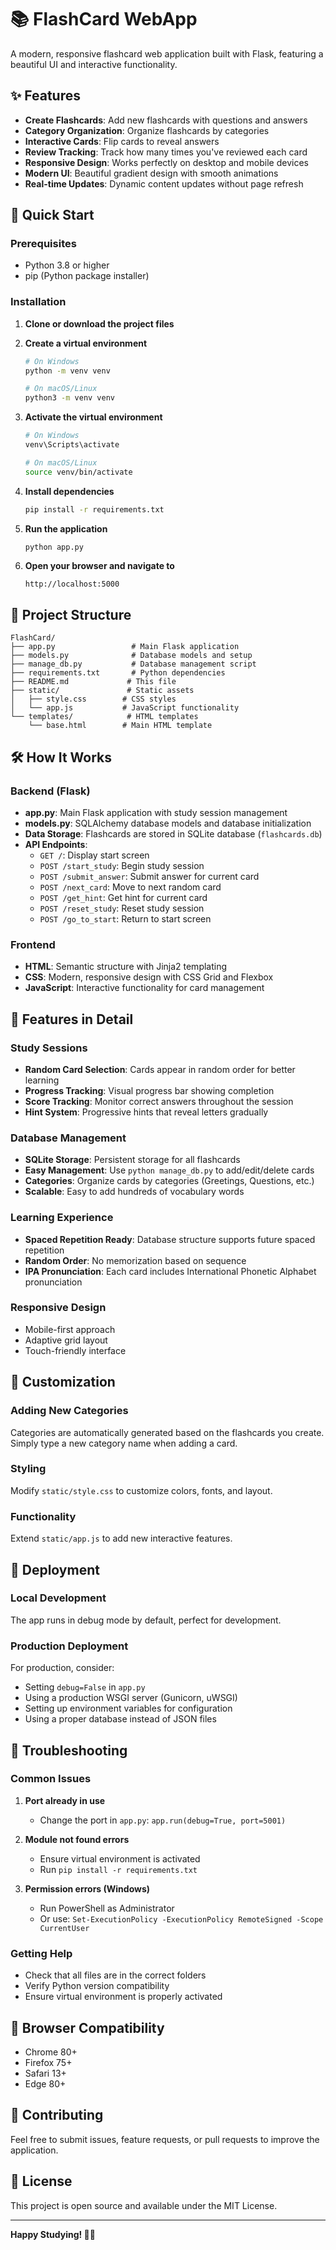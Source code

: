 # 📚 FlashCard WebApp

A modern, responsive flashcard web application built with Flask, featuring a beautiful UI and interactive functionality.

## ✨ Features

- **Create Flashcards**: Add new flashcards with questions and answers
- **Category Organization**: Organize flashcards by categories
- **Interactive Cards**: Flip cards to reveal answers
- **Review Tracking**: Track how many times you've reviewed each card
- **Responsive Design**: Works perfectly on desktop and mobile devices
- **Modern UI**: Beautiful gradient design with smooth animations
- **Real-time Updates**: Dynamic content updates without page refresh

## 🚀 Quick Start

### Prerequisites

- Python 3.8 or higher
- pip (Python package installer)

### Installation

1. **Clone or download the project files**

2. **Create a virtual environment**
   ```bash
   # On Windows
   python -m venv venv
   
   # On macOS/Linux
   python3 -m venv venv
   ```

3. **Activate the virtual environment**
   ```bash
   # On Windows
   venv\Scripts\activate
   
   # On macOS/Linux
   source venv/bin/activate
   ```

4. **Install dependencies**
   ```bash
   pip install -r requirements.txt
   ```

5. **Run the application**
   ```bash
   python app.py
   ```

6. **Open your browser and navigate to**
   ```
   http://localhost:5000
   ```

## 📁 Project Structure

```
FlashCard/
├── app.py                 # Main Flask application
├── models.py              # Database models and setup
├── manage_db.py           # Database management script
├── requirements.txt       # Python dependencies
├── README.md             # This file
├── static/               # Static assets
│   ├── style.css        # CSS styles
│   └── app.js           # JavaScript functionality
└── templates/            # HTML templates
    └── base.html        # Main HTML template
```

## 🛠️ How It Works

### Backend (Flask)
- **app.py**: Main Flask application with study session management
- **models.py**: SQLAlchemy database models and database initialization
- **Data Storage**: Flashcards are stored in SQLite database (`flashcards.db`)
- **API Endpoints**:
  - `GET /`: Display start screen
  - `POST /start_study`: Begin study session
  - `POST /submit_answer`: Submit answer for current card
  - `POST /next_card`: Move to next random card
  - `POST /get_hint`: Get hint for current card
  - `POST /reset_study`: Reset study session
  - `POST /go_to_start`: Return to start screen

### Frontend
- **HTML**: Semantic structure with Jinja2 templating
- **CSS**: Modern, responsive design with CSS Grid and Flexbox
- **JavaScript**: Interactive functionality for card management

## 🎨 Features in Detail

### Study Sessions
- **Random Card Selection**: Cards appear in random order for better learning
- **Progress Tracking**: Visual progress bar showing completion
- **Score Tracking**: Monitor correct answers throughout the session
- **Hint System**: Progressive hints that reveal letters gradually

### Database Management
- **SQLite Storage**: Persistent storage for all flashcards
- **Easy Management**: Use `python manage_db.py` to add/edit/delete cards
- **Categories**: Organize cards by categories (Greetings, Questions, etc.)
- **Scalable**: Easy to add hundreds of vocabulary words

### Learning Experience
- **Spaced Repetition Ready**: Database structure supports future spaced repetition
- **Random Order**: No memorization based on sequence
- **IPA Pronunciation**: Each card includes International Phonetic Alphabet pronunciation

### Responsive Design
- Mobile-first approach
- Adaptive grid layout
- Touch-friendly interface

## 🔧 Customization

### Adding New Categories
Categories are automatically generated based on the flashcards you create. Simply type a new category name when adding a card.

### Styling
Modify `static/style.css` to customize colors, fonts, and layout.

### Functionality
Extend `static/app.js` to add new interactive features.

## 🚀 Deployment

### Local Development
The app runs in debug mode by default, perfect for development.

### Production Deployment
For production, consider:
- Setting `debug=False` in `app.py`
- Using a production WSGI server (Gunicorn, uWSGI)
- Setting up environment variables for configuration
- Using a proper database instead of JSON files

## 🐛 Troubleshooting

### Common Issues

1. **Port already in use**
   - Change the port in `app.py`: `app.run(debug=True, port=5001)`

2. **Module not found errors**
   - Ensure virtual environment is activated
   - Run `pip install -r requirements.txt`

3. **Permission errors (Windows)**
   - Run PowerShell as Administrator
   - Or use: `Set-ExecutionPolicy -ExecutionPolicy RemoteSigned -Scope CurrentUser`

### Getting Help
- Check that all files are in the correct folders
- Verify Python version compatibility
- Ensure virtual environment is properly activated

## 📱 Browser Compatibility

- Chrome 80+
- Firefox 75+
- Safari 13+
- Edge 80+

## 🤝 Contributing

Feel free to submit issues, feature requests, or pull requests to improve the application.

## 📄 License

This project is open source and available under the MIT License.

---

**Happy Studying! 📖✨**
